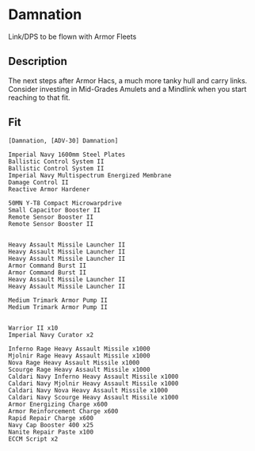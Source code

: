 # Damnation

Link/DPS to be flown with Armor Fleets

## Description

The next steps after Armor Hacs, a much more tanky hull and carry links.
Consider investing in Mid-Grades Amulets and a Mindlink when you start
reaching to that fit.

## Fit

```
[Damnation, [ADV-30] Damnation]

Imperial Navy 1600mm Steel Plates
Ballistic Control System II
Ballistic Control System II
Imperial Navy Multispectrum Energized Membrane
Damage Control II
Reactive Armor Hardener

50MN Y-T8 Compact Microwarpdrive
Small Capacitor Booster II
Remote Sensor Booster II
Remote Sensor Booster II


Heavy Assault Missile Launcher II
Heavy Assault Missile Launcher II
Heavy Assault Missile Launcher II
Armor Command Burst II
Armor Command Burst II
Heavy Assault Missile Launcher II
Heavy Assault Missile Launcher II

Medium Trimark Armor Pump II
Medium Trimark Armor Pump II


Warrior II x10
Imperial Navy Curator x2

Inferno Rage Heavy Assault Missile x1000
Mjolnir Rage Heavy Assault Missile x1000
Nova Rage Heavy Assault Missile x1000
Scourge Rage Heavy Assault Missile x1000
Caldari Navy Inferno Heavy Assault Missile x1000
Caldari Navy Mjolnir Heavy Assault Missile x1000
Caldari Navy Nova Heavy Assault Missile x1000
Caldari Navy Scourge Heavy Assault Missile x1000
Armor Energizing Charge x600
Armor Reinforcement Charge x600
Rapid Repair Charge x600
Navy Cap Booster 400 x25
Nanite Repair Paste x100
ECCM Script x2
```